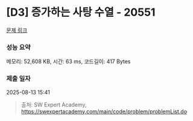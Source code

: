 # [D3] 증가하는 사탕 수열 - 20551 

[문제 링크](https://swexpertacademy.com/main/code/problem/problemDetail.do?contestProbId=AY4XhKTKU0IDFARM) 

### 성능 요약

메모리: 52,608 KB, 시간: 63 ms, 코드길이: 417 Bytes

### 제출 일자

2025-08-13 15:41



> 출처: SW Expert Academy, https://swexpertacademy.com/main/code/problem/problemList.do